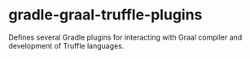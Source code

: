 # gradle-graal-truffle-plugins
Defines several Gradle plugins for interacting with Graal compiler and development of Truffle languages.
